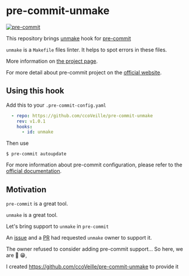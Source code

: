# pre-commit-unmake

[![pre-commit](https://img.shields.io/badge/pre--commit-enabled-brightgreen?logo=pre-commit)](https://github.com/pre-commit/pre-commit)

This repository brings [unmake](https://github.com/mcandre/unmake) hook for [pre-commit](https://github.com/pre-commit/pre-commit)

`unmake` is a `Makefile` files linter. It helps to spot errors in these files.

More information on [the project page](https://github.com/mcandre/unmake).

For more detail about pre-commit project on the [official website](https://pre-commit.com/).

## Using this hook

Add this to your `.pre-commit-config.yaml`

```yaml
  - repo: https://github.com/ccoVeille/pre-commit-unmake
    rev: v1.0.1
    hooks:
      - id: unmake
```

Then use

```console
$ pre-commit autoupdate
```

For more information about pre-commit configuration, please refer to the [official documentation](https://pre-commit.com/index.html#pre-commit-configyaml---repos).

## Motivation

`pre-commit` is a great tool.

`unmake` is a great tool.

Let's bring support to `unmake` in `pre-commit`

An [issue](https://github.com/mcandre/unmake/issues/242) and a [PR](https://github.com/mcandre/unmake/pull/244) had requested `unmake` owner to support it.

The owner refused to consider adding pre-commit support… So here, we are 😬 😁,

I created https://github.com/ccoVeille/pre-commit-unmake to provide it
